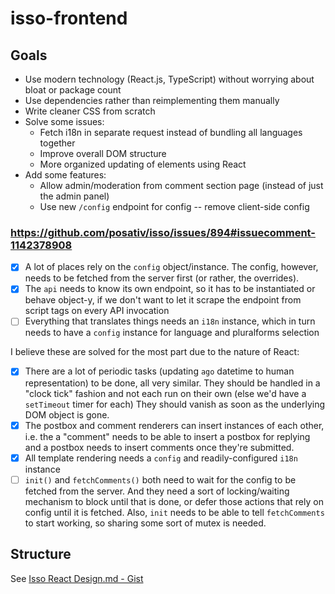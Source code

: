 # isso-frontend

## Goals

- Use modern technology (React.js, TypeScript) without worrying about bloat or package count
- Use dependencies rather than reimplementing them manually
- Write cleaner CSS from scratch
- Solve some issues:
  - Fetch i18n in separate request instead of bundling all languages together
  - Improve overall DOM structure
  - More organized updating of elements using React
- Add some features:
  - Allow admin/moderation from comment section page (instead of just the admin panel)
  - Use new `/config` endpoint for config -- remove client-side config

### https://github.com/posativ/isso/issues/894#issuecomment-1142378908

- [x] A lot of places rely on the `config` object/instance. The config, however,
  needs to be fetched from the server first (or rather, the overrides).
- [x] The `api` needs to know its own endpoint, so it has to be instantiated or
  behave object-y, if we don't want to let it scrape the endpoint from script
  tags on every API invocation
- [ ] Everything that translates things needs an `i18n` instance, which in turn
  needs to have a `config` instance for language and pluralforms selection

I believe these are solved for the most part due to the nature of React:

- [x] There are a lot of periodic tasks (updating `ago` datetime to human
  representation) to be done, all very similar. They should be handled in a
  "clock tick" fashion and not each run on their own (else we'd have a
  `setTimeout` timer for each) They should vanish as soon as the underlying DOM
  object is gone.
- [x] The postbox and comment renderers can insert instances of each other, i.e.
  the a "comment" needs to be able to insert a postbox for replying and a
  postbox needs to insert comments once they're submitted.
- [x] All template rendering needs a `config` and readily-configured `i18n`
  instance
- [ ] `init()` and `fetchComments()` both need to wait for the config to be fetched
  from the server. And they need a sort of locking/waiting mechanism to block
  until that is done, or defer those actions that rely on config until it is
  fetched. Also, `init` needs to be able to tell `fetchComments` to start
  working, so sharing some sort of mutex is needed.

## Structure

See [Isso React Design.md - Gist](https://gist.github.com/BBaoVanC/aa0229a3c4458836063f62b472c8bde6)
